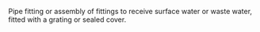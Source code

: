 Pipe fitting or assembly of fittings to receive surface water or waste water, fitted with a grating or sealed cover.

<!-- end of short definition -->

